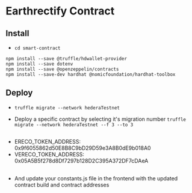 # Earthrectify Contract

## Install

- `cd smart-contract`

```
npm install --save @truffle/hdwallet-provider
npm install --save dotenv
npm install --save @openzeppelin/contracts
npm install --save-dev hardhat @nomicfoundation/hardhat-toolbox

```

## Deploy

- `truffle migrate --network hederaTestnet`

- Deploy a specific contract by selecting it's migration number `truffle migrate --network hederaTestnet --f 3 --to 3`

##

- ERECO_TOKEN_ADDRESS: 0x9f6055862d50E8B8C9bD29D59e3A8B0dE9b018A0
- VERECO_TOKEN_ADDRESS: 0x05A5B5f278d8Df7297b128D2C395A372DF7cDAeA

##

- And update your constants.js file in the frontend with the updated contract build and contract addresses
